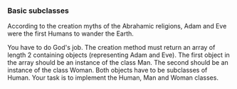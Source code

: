 ### Basic subclasses

According to the creation myths of the Abrahamic religions, Adam and Eve were the first Humans to wander the Earth.

You have to do God's job. The creation method must return an array of length 2 containing objects (representing Adam and Eve).
The first object in the array should be an instance of the class Man.
The second should be an instance of the class Woman.
Both objects have to be subclasses of Human.
Your task is to implement the Human, Man and Woman classes.
